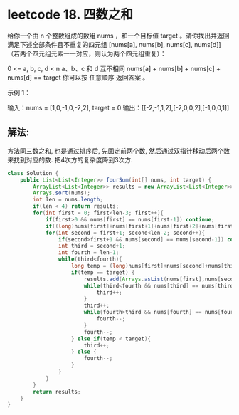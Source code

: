# leetcode 18. 四数之和

给你一个由 n 个整数组成的数组 nums ，和一个目标值 target 。请你找出并返回满足下述全部条件且不重复的四元组 [nums[a], nums[b], nums[c], nums[d]] （若两个四元组元素一一对应，则认为两个四元组重复）：

0 <= a, b, c, d < n
a、b、c 和 d 互不相同
nums[a] + nums[b] + nums[c] + nums[d] == target
你可以按 任意顺序 返回答案 。

示例 1：

输入：nums = [1,0,-1,0,-2,2], target = 0
输出：[[-2,-1,1,2],[-2,0,0,2],[-1,0,0,1]]

## 解法:

方法同三数之和, 也是通过排序后, 先固定前两个数, 然后通过双指针移动后两个数来找到对应的数. 把4次方的复杂度降到3次方.

```java
class Solution {
    public List<List<Integer>> fourSum(int[] nums, int target) {
        ArrayList<List<Integer>> results = new ArrayList<List<Integer>>();
        Arrays.sort(nums);
        int len = nums.length;
        if(len < 4) return results;
        for(int first = 0; first<len-3; first++){
            if(first>0 && nums[first] == nums[first-1]) continue;
            if((long)nums[first]+nums[first+1]+nums[first+2]+nums[first+3] > target) continue; // 裁枝
            for(int second = first+1; second<len-2; second++){
                if(second>first+1 && nums[second] == nums[second-1]) continue;
                int third = second+1;
                int fourth = len-1;
                while(third<fourth){
                    long temp = (long)nums[first]+nums[second]+nums[third]+nums[fourth];
                    if(temp == target) {
                        results.add(Arrays.asList(nums[first],nums[second],nums[third],nums[fourth]));
                        while(third<fourth && nums[third] == nums[third+1]){
                            third++;
                        }
                        third++;
                        while(fourth>third && nums[fourth] == nums[fourth-1]) {
                            fourth--;
                        }
                        fourth--;
                    } else if(temp < target){
                        third++;
                    } else {
                        fourth--;
                    }  
                }
            }
        }
        return results;
    }
}
```